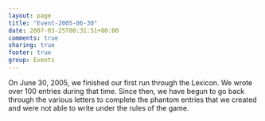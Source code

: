 ```yaml
---
layout: page
title: "Event-2005-06-30"
date: 2007-03-25T00:31:51+00:00
comments: true
sharing: true
footer: true
group: Events
---
```


On June 30, 2005, we finished our first run through the Lexicon. We wrote over 100 entries during that time. Since then, we have begun to go back through the various letters to complete the phantom entries that we created and were not able to write under the rules of the game.
